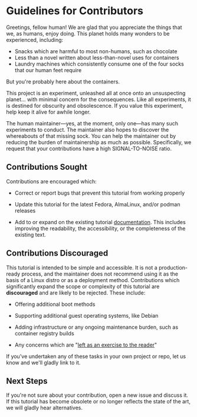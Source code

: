 # Guidelines for Contributors

Greetings, fellow human! We are glad that you appreciate the things that we, as humans, enjoy doing. This planet holds many wonders to be experienced, including:

* Snacks which are harmful to most non-humans, such as chocolate
* Less than a novel written about less-than-novel uses for containers
* Laundry machines which consistently consume one of the four socks that our human feet require

But you're probably here about the containers.

This project is an experiment, unleashed all at once onto an unsuspecting planet… with minimal concern for the consequences. Like all experiments, it is destined for obscurity and obsolescence. If you value this experiment, help keep it alive for awhile longer.

The human maintainer—yes, at the moment, only one—has many such experiments to conduct. The maintainer also hopes to discover the whereabouts of that missing sock. You can help the maintainer out by reducing the burden of maintainership as much as possible. Specifically, we request that your contributions have a high SIGNAL-TO-NOISE ratio.

## Contributions Sought

Contributions are encouraged which:

* Correct or report bugs that prevent this tutorial from working properly

* Update this tutorial for the latest Fedora, AlmaLinux, and/or podman releases

* Add to or expand on the existing tutorial [documentation](./README.md). This includes improving the readability, the accessibility, or the completeness of the existing text.

## Contributions Discouraged

This tutorial is intended to be simple and accessible. It is not a production-ready process, and the maintainer does not recommend using it as the basis of a Linux distro or as a deployment method. Contributions which significantly expand the scope or complexity of this tutorial are **discouraged** and are likely to be rejected. These include:

* Offering additional boot methods

* Supporting additional guest operating systems, like Debian

* Adding infrastructure or any ongoing maintenance burden, such as container registry builds

* Any concerns which are "[left as an exercise to the reader](./README.md#closing-remarks)"

If you've undertaken any of these tasks in your own project or repo, let us know and we'll gladly link to it.

## Next Steps

If you're not sure about your contribution, open a new issue and discuss it. If this tutorial has become obsolete or no longer reflects the state of the art, we will gladly hear alternatives.
